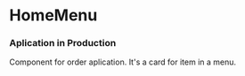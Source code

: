 # HomeMenu

### Aplication in Production 

Component for order aplication. It's a card for item in a menu.
